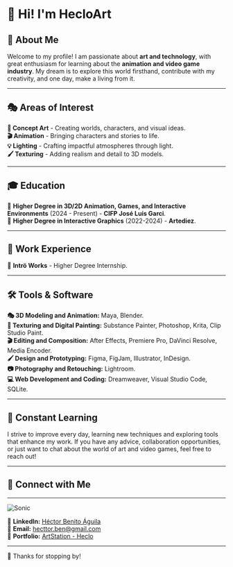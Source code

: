 # 🎨 Hi! I'm **HecloArt**

## 🌟 About Me

Welcome to my profile! I am passionate about **art and technology**, with great enthusiasm for learning about the **animation and video game industry**. My dream is to explore this world firsthand, contribute with my creativity, and one day, make a living from it.

---

## 🎭 Areas of Interest

**🎨 Concept Art** - Creating worlds, characters, and visual ideas.  
**🎬 Animation** - Bringing characters and stories to life.  
**💡 Lighting** - Crafting impactful atmospheres through light.  
**🖌️ Texturing** - Adding realism and detail to 3D models.  

---

## 🎓 Education

📌 **Higher Degree in 3D/2D Animation, Games, and Interactive Environments** (2024 - Present) - **CIFP José Luis Garci**.  
📌 **Higher Degree in Interactive Graphics** (2022-2024) - **Artediez**.  

---

## 💼 Work Experience

🔹 **Intrö Works** - Higher Degree Internship.  

---

## 🛠️ Tools & Software

**🎭 3D Modeling and Animation:** Maya, Blender.  
**🎨 Texturing and Digital Painting:** Substance Painter, Photoshop, Krita, Clip Studio Paint.  
**🎬 Editing and Composition:** After Effects, Premiere Pro, DaVinci Resolve, Media Encoder.  
**🖌️ Design and Prototyping:** Figma, FigJam, Illustrator, InDesign.  
**📷 Photography and Retouching:** Lightroom.  
**💻 Web Development and Coding:** Dreamweaver, Visual Studio Code, SQLite.  

---

## 🚀 Constant Learning

I strive to improve every day, learning new techniques and exploring tools that enhance my work. If you have any advice, collaboration opportunities, or just want to chat about the world of art and video games, feel free to reach out!

---

## 📩 Connect with Me

---

![Sonic](https://i.pinimg.com/originals/a5/78/82/a57882e3a22392d25d14885d54b656b6.gif)

🔹 **LinkedIn:** [Héctor Benito Águila](https://www.linkedin.com/in/hector-benito-aguila-660952293/)  
🔹 **Email:** [hecttor.ben@gmail.com](mailto:hecttor.ben@gmail.com)  
🔹 **Portfolio:** [ArtStation - Heclo](https://www.artstation.com/heclo)  

---

💙 Thanks for stopping by!


